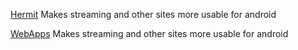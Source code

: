 
[Hermit](https://play.google.com/store/apps/details?id=com.chimbori.hermitcrab)
Makes streaming and other sites more usable for android

[WebApps](https://github.com/tobykurien/WebApps/)
Makes streaming and other sites more usable for android
